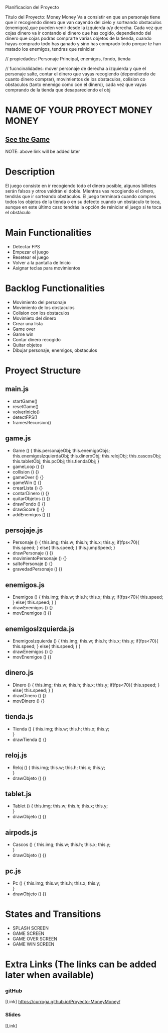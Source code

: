 Planificacion del Proyecto

Titulo del Proyecto: Money Money
  Va a consistir en que un personaje tiene que ir recogiendo dinero que van cayendo del cielo y sorteando obstaculos (enemigos),que pueden venir desde la izquierda o/y derecha. Cada vez que cojas dinero va ir contando el dinero que has cogido, dependiendo del dinero que cojas podras comprarte varias objetos de la tienda, cuando hayas comprado todo has ganado y sino has comprado todo porque te han matado los enemigos, tendras que reiniciar


  // propiedades: Personaje Principal, enemigos, fondo, tienda


  // fucncinalidades: 
  mover personaje de derecha a izquierda y que el personaje salte,
  contar el dinero que vayas recogiendo (dependiendo de cuanto dinero comprar), 
  movimientos de los obstaculos, colision co  obstaculos (tanto enemigo como con el dinero), 
  cada vez que vayas comprando de la tienda que  desapareciendo el obj

# NAME OF YOUR PROYECT MONEY MONEY


## [See the Game](www.your-url-here.com)
NOTE: above link will be added later

# Description

El juego consiste en ir recogiendo todo el dinero posible, algunos billetes serán falsos y otros valdrán el doble. Mientras vas recogiendo el dinero, tendrás que ir sorteando obstáculos.
El juego terminará cuando compres todos los objetos de la tienda o en su defecto cuando un obstáculo te toca, aunque en este último caso tendrás la opción de reiniciar el juego si te toca el obstáculo


# Main Functionalities

- Detectar FPS
- Empezar el juego
- Resetear el juego
- Volver a la pantalla de Inicio
- Asignar teclas para movimientos

# Backlog Functionalities

- Movimiento del personaje
- Movimiento de los obstaculos
- Colision con los obstaculos
- Movimieto del dinero
- Crear una lista
- Game over
- Game win
- Contar dinero recogido
- Quitar objetos
- Dibujar personaje, enemigos, obstaculos

# Proyect Structure 

## main.js

- startGame()
- resetGame()
- volverInicio()
- detectFPS()
- framesRecursion()

## game.js

- Game () {
    this.personajeObj;
    this.enemigoObjs;
    this.enemigosIzquierdaObj;
    this.dineroObj;
    this.relojObj;
    this.cascosObj;
    this.tabletObj;
    this.pcObj;
    this.tiendaObj;
}
- gameLoop () {}
- collision () {}
- gameOver () {}
- gameWin () {}
- crearLista () {}
- contarDinero () {}
- quitarObjetos () {}
- drawFondo () {}
- drawScore () {}
- addEnemigos () {}

## persojaje.js 

- Personaje () {
    this.img;
    this.w;
    this.h;
    this.x;
    this.y;
    if(fps<70){
      this.speed;
      } else{
        this.speed;
      }
    this.jumpSpeed;
}
- drawPersonaje () {}
- movimientoPersonaje () {}
- saltoPersonaje () {}
- gravedadPersonaje () {}

## enemigos.js 

- Enemigos () {
    this.img;
    this.w;
    this.h;
    this.x;
    this.y;
    if(fps<70){
      this.speed;
      } else{
        this.speed;
      }
}
- drawEnemigos () {}
- movEnemigos () {}
## enemigosIzquierda.js 

- EnemigosIzquierda () {
    this.img;
    this.w;
    this.h;
    this.x;
    this.y;
    if(fps<70){
      this.speed;
      } else{
        this.speed;
      }
}
- drawEnemigos () {}
- movEnemigos () {}

## dinero.js 

- Dinero () {
    this.img;
    this.w;
    this.h;
    this.x;
    this.y;
    if(fps<70){
      this.speed;
      } else{
        this.speed;
      }
}
- drawDinero () {}
- movDinero () {}

## tienda.js 

- Tienda () {
    this.img;
    this.w;
    this.h;
    this.x;
    this.y;   
}
- drawTienda () {}

## reloj.js 

- Reloj () {
    this.img;
    this.w;
    this.h;
    this.x;
    this.y;   
}
- drawObjeto () {}

## tablet.js 

- Tablet () {
    this.img;
    this.w;
    this.h;
    this.x;
    this.y;   
}
- drawObjeto () {}

## airpods.js 

- Cascos () {
    this.img;
    this.w;
    this.h;
    this.x;
    this.y;   
}
- drawObjeto () {}

## pc.js 

- Pc () {
    this.img;
    this.w;
    this.h;
    this.x;
    this.y;   
}
- drawObjeto () {}

# States and Transitions

- SPLASH SCREEN
- GAME SCREEN
- GAME OVER SCREEN
- GAME WIN SCREEN


# Extra Links (The links can be added later when available)

### gitHub
[Link] https://curroga.github.io/Proyecto-MoneyMoney/

### Slides
[Link]                       
